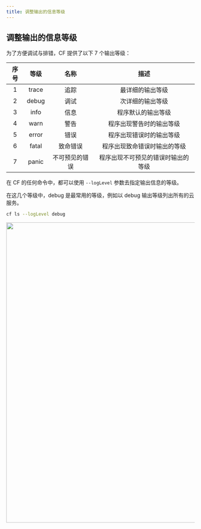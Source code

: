 ```yaml
---
title: 调整输出的信息等级
---
```


## 调整输出的信息等级

为了方便调试与排错，CF 提供了以下 7 个输出等级：

| 序号 | 等级  |      名称      |                描述                |
| :--: | :---: | :------------: | :--------------------------------: |
|  1   | trace |      追踪      |          最详细的输出等级          |
|  2   | debug |      调试      |          次详细的输出等级          |
|  3   | info  |      信息      |         程序默认的输出等级         |
|  4   | warn  |      警告      |      程序出现警告时的输出等级      |
|  5   | error |      错误      |      程序出现错误时的输出等级      |
|  6   | fatal |    致命错误    |    程序出现致命错误时输出的等级    |
|  7   | panic | 不可预见的错误 | 程序出现不可预见的错误时输出的等级 |

 在 CF 的任何命令中，都可以使用 `--logLevel` 参数去指定输出信息的等级。

在这几个等级中，debug 是最常用的等级，例如以 debug 输出等级列出所有的云服务。

```bash
cf ls --logLevel debug
```

   <img width="800" src="/img/1656648871.png">

<Vssue />

<script>
export default {
    mounted () {
      this.$page.lastUpdated = "2022年7月1日"
    }
  }
</script>
